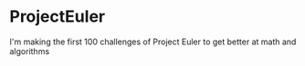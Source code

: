 # ProjectEuler
I'm making the first 100 challenges of Project Euler to get better at math and algorithms
